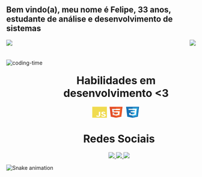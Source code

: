 ## Bem vindo(a), meu nome é Felipe, 33 anos, estudante de análise e desenvolvimento de sistemas ##

<div>
  
  <img  height="180em" src="https://github-readme-stats.vercel.app/api?username=frroad&show_icons=true&theme=great-gatsby&include_all_commits=true&count_private=true"/>
  <img align="right" height="180em" src="https://github-readme-stats.vercel.app/api/top-langs/?username=LuigiGF&layout=compact&langs_count=16&theme=great-gatsby"/>
</div>
<br>

<div  align="center"> 
  <div style="display: inline_block"><br>
    <img align="left" height="250" alt="coding-time" src="code.gif">
    <h1 align="center">Habilidades em desenvolvimento <3</h1>
    <img align="center" height="30" width="40" alt="js-icon"  src="https://raw.githubusercontent.com/devicons/devicon/master/icons/javascript/javascript-plain.svg">
    <img align="center" height="30" width="40" alt="html-icon" src="https://raw.githubusercontent.com/devicons/devicon/master/icons/html5/html5-original.svg">
    <img align="center" height="30" width="40" alt="css-icon" src="https://raw.githubusercontent.com/devicons/devicon/master/icons/css3/css3-original.svg">
    
  
    
   </div>
    
  
  <h1 align="center">Redes Sociais</h1>
    <a href = "mailto: frramos@outlook.com.br">
      <img width="30" src="gmail.svg">
    </a>
    <a href = "https://www.linkedin.com/in/felipe-renan-ramos-439691206/">
      <img width="25" src="linkedin.svg">
    </a>
    <a href = "https://www.instagram.com/frroad/">
      <img width="25" src="instagram.png">
    </a>
</div>
  
![Snake animation](https://github.com/LuigiGF/LuigiGF/blob/output/github-contribution-grid-snake.svg)
